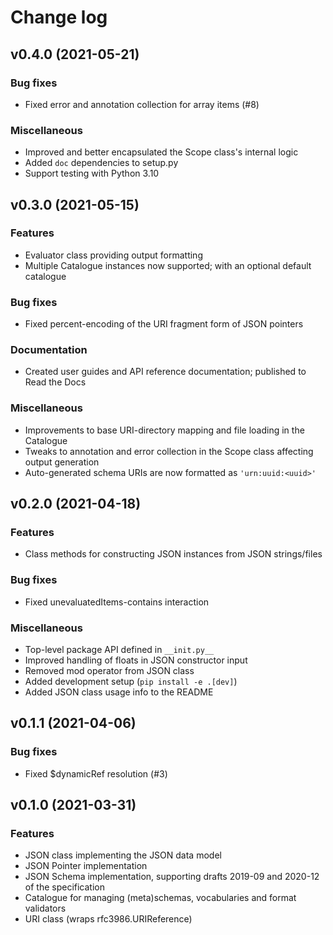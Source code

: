 # Change log

## v0.4.0 (2021-05-21)
### Bug fixes
* Fixed error and annotation collection for array items (#8)
### Miscellaneous
* Improved and better encapsulated the Scope class's internal logic
* Added `doc` dependencies to setup.py
* Support testing with Python 3.10

## v0.3.0 (2021-05-15)
### Features
* Evaluator class providing output formatting
* Multiple Catalogue instances now supported; with an optional default catalogue
### Bug fixes
* Fixed percent-encoding of the URI fragment form of JSON pointers
### Documentation
* Created user guides and API reference documentation; published to Read the Docs
### Miscellaneous
* Improvements to base URI-directory mapping and file loading in the Catalogue
* Tweaks to annotation and error collection in the Scope class affecting output generation
* Auto-generated schema URIs are now formatted as `'urn:uuid:<uuid>'`

## v0.2.0 (2021-04-18)
### Features
* Class methods for constructing JSON instances from JSON strings/files
### Bug fixes
* Fixed unevaluatedItems-contains interaction
### Miscellaneous
* Top-level package API defined in `__init.py__`
* Improved handling of floats in JSON constructor input
* Removed mod operator from JSON class
* Added development setup (`pip install -e .[dev]`)
* Added JSON class usage info to the README

## v0.1.1 (2021-04-06)
### Bug fixes
* Fixed $dynamicRef resolution (#3)

## v0.1.0 (2021-03-31)
### Features
* JSON class implementing the JSON data model
* JSON Pointer implementation
* JSON Schema implementation, supporting drafts 2019-09 and 2020-12 of the specification
* Catalogue for managing (meta)schemas, vocabularies and format validators
* URI class (wraps rfc3986.URIReference)
